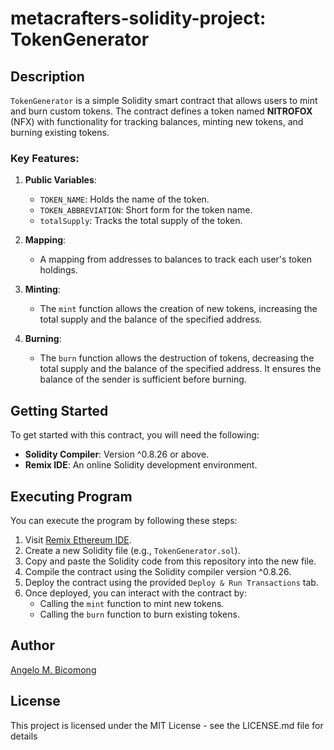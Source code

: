 # metacrafters-solidity-project: TokenGenerator
## Description

`TokenGenerator` is a simple Solidity smart contract that allows users to mint and burn custom tokens. The contract defines a token named **NITROFOX** (NFX) with functionality for tracking balances, minting new tokens, and burning existing tokens. 

### Key Features:
1. **Public Variables**:
   - `TOKEN_NAME`: Holds the name of the token.
   - `TOKEN_ABBREVIATION`: Short form for the token name.
   - `totalSupply`: Tracks the total supply of the token.

2. **Mapping**:
   - A mapping from addresses to balances to track each user's token holdings.

3. **Minting**:
   - The `mint` function allows the creation of new tokens, increasing the total supply and the balance of the specified address.

4. **Burning**:
   - The `burn` function allows the destruction of tokens, decreasing the total supply and the balance of the specified address. It ensures the balance of the sender is sufficient before burning.

## Getting Started

To get started with this contract, you will need the following:
- **Solidity Compiler**: Version ^0.8.26 or above.
- **Remix IDE**: An online Solidity development environment.

## Executing Program

You can execute the program by following these steps:

1. Visit [Remix Ethereum IDE](https://remix.ethereum.org).
2. Create a new Solidity file (e.g., `TokenGenerator.sol`).
3. Copy and paste the Solidity code from this repository into the new file.
4. Compile the contract using the Solidity compiler version ^0.8.26.
5. Deploy the contract using the provided `Deploy & Run Transactions` tab.
6. Once deployed, you can interact with the contract by:
   - Calling the `mint` function to mint new tokens.
   - Calling the `burn` function to burn existing tokens.

## Author

[Angelo M. Bicomong](https://github.com/xer4yx)


## License

This project is licensed under the MIT License - see the LICENSE.md file for details
